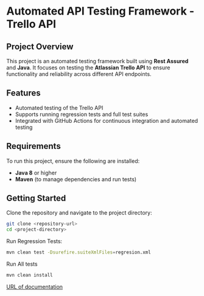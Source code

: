 # Automated API Testing Framework - Trello API

## Project Overview

This project is an automated testing framework built using **Rest Assured** and **Java**. It focuses on testing the **Atlassian Trello API** to ensure functionality and reliability across different API endpoints.

## Features

- Automated testing of the Trello API
- Supports running regression tests and full test suites
- Integrated with GitHub Actions for continuous integration and automated testing

## Requirements

To run this project, ensure the following are installed:

- **Java 8** or higher
- **Maven** (to manage dependencies and run tests)

## Getting Started

Clone the repository and navigate to the project directory:

```bash
git clone <repository-url>
cd <project-directory>
```
Run Regression Tests:

```bash
mvn clean test -Dsurefire.suiteXmlFiles=regresion.xml
```

Run All tests
```bash
mvn clean install
```

<a href="https://developer.atlassian.com/cloud/trello/rest/api-group-actions/#api-actions-id-get">URL of documentation</a>
